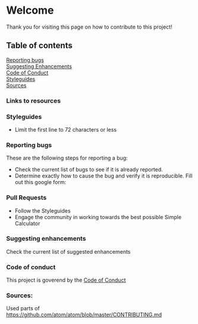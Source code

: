 # Welcome

Thank you for visiting this page on how to contribute to this project!

## Table of contents
[Reporting bugs](#reporting-bugs)  
[Suggesting Enhancements](#suggesting-enhancements)  
[Code of Conduct](#code-of-conduct)  
[Styleguides](#styleguides)  
[Sources](#sources)  

### Links to resources

### Styleguides
- Limit the first line to 72 characters or less

### Reporting bugs
These are the following steps for reporting a bug:
- Check the current list of bugs to see if it is already reported.
- Determine exactly how to cause the bug and verify it is reproducible.
Fill out this google form: 

### Pull Requests
- Follow the Styleguides
- Engage the community in working towards the best possible Simple Calculator

### Suggesting enhancements
Check the current list of suggested enhancements

### Code of conduct
 This project is goverend by the [Code of Conduct](CODE_OF_CONDUCT.md)

### Sources:
Used parts of https://github.com/atom/atom/blob/master/CONTRIBUTING.md
